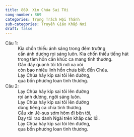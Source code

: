 ```yaml
---
title: 869. Xin Chúa Sai Tôi
song-number: 869
categories: Trọng Trách Hội Thánh
sub-categories: Truyền Giáo Khắp Nơi
draft: false
---
```

<dl><dt>Câu 1:</dt><dd data-verse="1">Kìa chốn thiếu ánh sáng trong đêm trường <br/>cần ánh dương rọi sáng luôn. Kìa chốn thiếu tiếng hát <br/>trong tâm hồn cần khúc ca mang tình thương. <br/>Gần đây quanh tôi tới nơi xa xôi <br/>còn bao nhiêu linh hồn chưa biết đến Chúa. <br/>Lạy Chúa hãy kíp sai tôi lên đường, <br/>qua bốn phương loan tình thương. </dd><dt>Câu 2:</dt><dd data-verse="2">Lạy Chúa hãy kíp sai tôi lên đường <br/>rọi ánh dương, ngời sáng luôn. <br/>Lạy Chúa hãy kíp sai tôi lên đường <br/>dùng tiếng ca chia tình thương. <br/>Cầu xin Jê-sus sớm hôm đi bên tôi, <br/>Dạy tôi rao danh Ngài trên khắp các lối. <br/>Lạy Chúa hãy kíp sai tôi lên đường, <br/>qua bốn phương loan tình thương. </dd></dl>